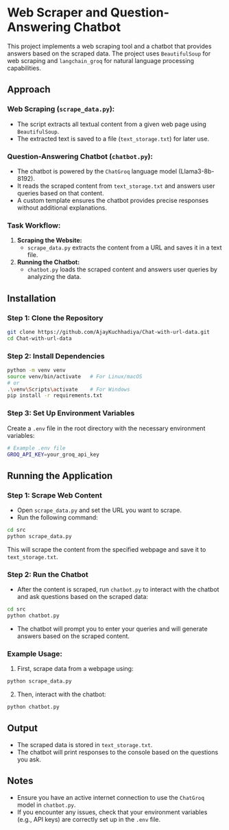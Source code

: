# Web Scraper and Question-Answering Chatbot

This project implements a web scraping tool and a chatbot that provides answers based on the scraped data. The project uses `BeautifulSoup` for web scraping and `langchain_groq` for natural language processing capabilities.

## Approach

### Web Scraping (`scrape_data.py`):
- The script extracts all textual content from a given web page using `BeautifulSoup`.
- The extracted text is saved to a file (`text_storage.txt`) for later use.
  
### Question-Answering Chatbot (`chatbot.py`):
- The chatbot is powered by the `ChatGroq` language model (Llama3-8b-8192).
- It reads the scraped content from `text_storage.txt` and answers user queries based on that content.
- A custom template ensures the chatbot provides precise responses without additional explanations.

### Task Workflow:
1. **Scraping the Website:**
   - `scrape_data.py` extracts the content from a URL and saves it in a text file.
2. **Running the Chatbot:**
   - `chatbot.py` loads the scraped content and answers user queries by analyzing the data.
   
## Installation

### Step 1: Clone the Repository

```bash
git clone https://github.com/AjayKuchhadiya/Chat-with-url-data.git
cd Chat-with-url-data
```

### Step 2: Install Dependencies

```bash
python -m venv venv
source venv/bin/activate   # For Linux/macOS
# or 
.\venv\Scripts\activate    # For Windows
pip install -r requirements.txt
```

### Step 3: Set Up Environment Variables

Create a `.env` file in the root directory with the necessary environment variables:

```bash
# Example .env file
GROQ_API_KEY=your_groq_api_key
```

## Running the Application

### Step 1: Scrape Web Content

- Open `scrape_data.py` and set the URL you want to scrape.
- Run the following command:

```bash
cd src
python scrape_data.py
```

This will scrape the content from the specified webpage and save it to `text_storage.txt`.

### Step 2: Run the Chatbot

- After the content is scraped, run `chatbot.py` to interact with the chatbot and ask questions based on the scraped data:

```bash
cd src
python chatbot.py
```

- The chatbot will prompt you to enter your queries and will generate answers based on the scraped content.

### Example Usage:

1. First, scrape data from a webpage using:

```bash
python scrape_data.py
```

2. Then, interact with the chatbot:

```bash
python chatbot.py
```

## Output

- The scraped data is stored in `text_storage.txt`.
- The chatbot will print responses to the console based on the questions you ask.
  
## Notes

- Ensure you have an active internet connection to use the `ChatGroq` model in `chatbot.py`.
- If you encounter any issues, check that your environment variables (e.g., API keys) are correctly set up in the `.env` file.

```
